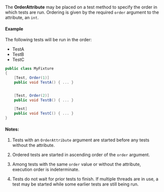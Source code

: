 The **OrderAttribute** may be placed on a test method to specify the order in which tests are run. Ordering is given by the required `order` argument to the attribute, an `int`.

#### Example

The following tests will be run in the order:
 * TestA
 * TestB
 * TestC

```C#
public class MyFixture
{
    [Test, Order(1)]
    public void TestA() { ... }


    [Test, Order(2)]
    public void TestB() { ... }

    [Test]
    public void TestC() { ... }
}
```

#### Notes:

1. Tests with an `OrderAttribute` argument are started before any tests without the attribute.

2. Ordered tests are started in ascending order of the `order` argument.

3. Among tests with the same `order` value or without the attribute, execution order is indeterminate.

4. Tests do not wait for prior tests to finish. If multiple threads are in use, a test may be started while some earlier tests are still being run.
